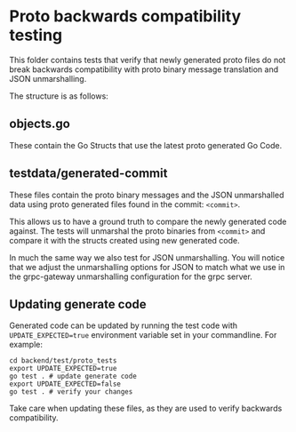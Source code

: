 # Proto backwards compatibility testing

This folder contains tests that verify that newly generated proto files do not break backwards compatibility with proto binary message translation and JSON unmarshalling. 

The structure is as follows: 

## objects.go 
These contain the Go Structs that use the latest proto generated Go Code. 

## testdata/generated-commit 
These files contain the proto binary messages and the JSON unmarshalled data using proto generated files found in the commit: `<commit>`. 

This allows us to have a ground truth to compare the newly generated code against. The tests will unmarshal the proto binaries from `<commit>` and compare it with the structs created using new generated code. 

In much the same way we also test for JSON unmarshalling. You will notice that we adjust the unmarshalling options for JSON to match what we use in the grpc-gateway unmarshalling configuration for the grpc server. 

## Updating generate code

Generated code can be updated by running the test code with `UPDATE_EXPECTED=true` environment variable set in your commandline. For example: 

```shell
cd backend/test/proto_tests
export UPDATE_EXPECTED=true
go test . # update generate code
export UPDATE_EXPECTED=false
go test . # verify your changes
```

Take care when updating these files, as they are used to verify backwards compatibility.

